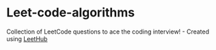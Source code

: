 # Leet-code-algorithms
Collection of LeetCode questions to ace the coding interview! - Created using [LeetHub](https://github.com/QasimWani/LeetHub)
